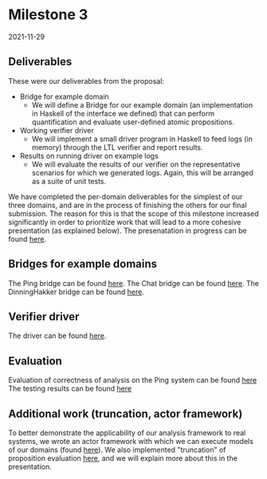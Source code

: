 # Milestone 3
2021-11-29

## Deliverables

These were our deliverables from the proposal:

* Bridge for example domain
  * We will define a Bridge for our example domain (an implementation in Haskell of the interface we defined) that can perform quantification and evaluate user-defined atomic propositions.
* Working verifier driver
  * We will implement a small driver program in Haskell to feed logs (in memory) through the LTL verifier and report results.
* Results on running driver on example logs
  * We will evaluate the results of our verifier on the representative scenarios for which we generated logs. Again, this will be arranged as a suite of unit tests.

We have completed the per-domain deliverables for the simplest of our three domains, and are in the process of finishing the others for our final submission. The reason for this is that the scope of this milestone increased significantly in order to prioritize work that will lead to a more cohesive presentation (as explained below). The presenatation in progress can be found [here](https://github.com/ejconlon/ltlspec/blob/master/docs/Presentation.md).

## Bridges for example domains

The Ping bridge can be found [here](https://github.com/ejconlon/ltlspec/blob/075a596c6d9cc41dacbdef0d800cc1b0ec314f45/src/Ltlspec/Models/Ping/Verification.hs#L113).
The Chat bridge can be found [here](https://github.com/ejconlon/ltlspec/blob/master/src/Ltlspec/Models/Chat/Chat.hs#L262).
The DinningHakker bridge can be found [here](https://github.com/ejconlon/ltlspec/blob/master/src/Ltlspec/Models/DinningHakker/Verification.hs#L160).

## Verifier driver

The driver can be found [here](https://github.com/ejconlon/ltlspec/blob/075a596c6d9cc41dacbdef0d800cc1b0ec314f45/src/Ltlspec/Driver.hs#L31).

## Evaluation

Evaluation of correctness of analysis on the Ping system can be found [here](https://github.com/ejconlon/ltlspec/blob/master/src/Ltlspec/Test/Main.hs#L226-L273)
The testing results can be found [here](https://app.circleci.com/pipelines/github/ejconlon/ltlspec/68/workflows/8de426c8-92b1-410a-98cc-dce0da88eeb9/jobs/69?invite=true#step-104-108)

## Additional work (truncation, actor framework)

To better demonstrate the applicability of our analysis framework to real systems, we wrote an actor framework with which we can execute models of our domains (found [here](https://github.com/ejconlon/ltlspec/blob/master/src/Ltlspec/System/Actors.hs)). We also implemented "truncation" of proposition evaluation [here](https://github.com/ejconlon/ltlspec/blob/075a596c6d9cc41dacbdef0d800cc1b0ec314f45/src/Ltlspec.hs#L354), and we will explain more about this in the presentation.
